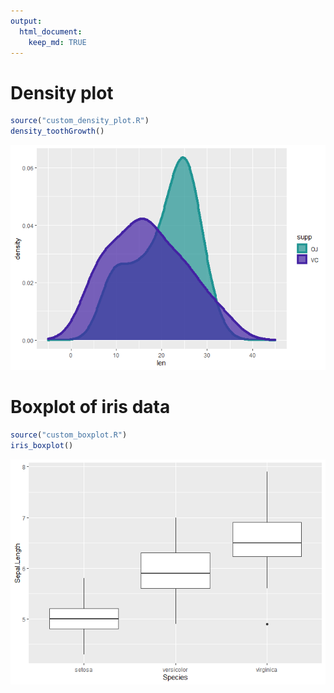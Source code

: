```yaml
---
output: 
  html_document:
    keep_md: TRUE
---
```




# Density plot


```r
source("custom_density_plot.R")
density_toothGrowth()
```

![](combined_plots_files/figure-html/unnamed-chunk-1-1.png)<!-- -->

# Boxplot of iris data


```r
source("custom_boxplot.R")
iris_boxplot()
```

![](combined_plots_files/figure-html/unnamed-chunk-2-1.png)<!-- -->
